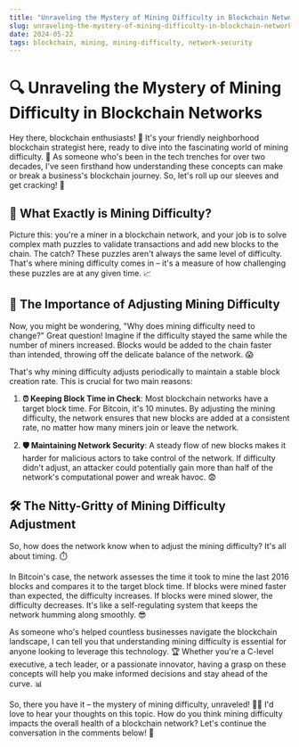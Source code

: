 ```yaml
---
title: "Unraveling the Mystery of Mining Difficulty in Blockchain Networks"
slug: unraveling-the-mystery-of-mining-difficulty-in-blockchain-networks
date: 2024-05-22
tags: blockchain, mining, mining-difficulty, network-security
---
```


# 🔍 Unraveling the Mystery of Mining Difficulty in Blockchain Networks

Hey there, blockchain enthusiasts! 🙌 It's your friendly neighborhood blockchain strategist here, ready to dive into the fascinating world of mining difficulty. 🧐 As someone who's been in the tech trenches for over two decades, I've seen firsthand how understanding these concepts can make or break a business's blockchain journey. So, let's roll up our sleeves and get cracking! 💪

## 🤔 What Exactly is Mining Difficulty?

Picture this: you're a miner in a blockchain network, and your job is to solve complex math puzzles to validate transactions and add new blocks to the chain. The catch? These puzzles aren't always the same level of difficulty. That's where mining difficulty comes in – it's a measure of how challenging these puzzles are at any given time. 📈

## 🎯 The Importance of Adjusting Mining Difficulty

Now, you might be wondering, "Why does mining difficulty need to change?" Great question! Imagine if the difficulty stayed the same while the number of miners increased. Blocks would be added to the chain faster than intended, throwing off the delicate balance of the network. 😱

That's why mining difficulty adjusts periodically to maintain a stable block creation rate. This is crucial for two main reasons:

1. **⏰ Keeping Block Time in Check**: Most blockchain networks have a target block time. For Bitcoin, it's 10 minutes. By adjusting the mining difficulty, the network ensures that new blocks are added at a consistent rate, no matter how many miners join or leave the network.

2. **🛡️ Maintaining Network Security**: A steady flow of new blocks makes it harder for malicious actors to take control of the network. If difficulty didn't adjust, an attacker could potentially gain more than half of the network's computational power and wreak havoc. 😨

## 🛠️ The Nitty-Gritty of Mining Difficulty Adjustment

So, how does the network know when to adjust the mining difficulty? It's all about timing. ⏱️

In Bitcoin's case, the network assesses the time it took to mine the last 2016 blocks and compares it to the target block time. If blocks were mined faster than expected, the difficulty increases. If blocks were mined slower, the difficulty decreases. It's like a self-regulating system that keeps the network humming along smoothly. 😎

As someone who's helped countless businesses navigate the blockchain landscape, I can tell you that understanding mining difficulty is essential for anyone looking to leverage this technology. 🏆 Whether you're a C-level executive, a tech leader, or a passionate innovator, having a grasp on these concepts will help you make informed decisions and stay ahead of the curve. 📊

So, there you have it – the mystery of mining difficulty, unraveled! 🕵️‍♀️ I'd love to hear your thoughts on this topic. How do you think mining difficulty impacts the overall health of a blockchain network? Let's continue the conversation in the comments below! 💬
